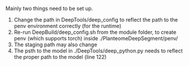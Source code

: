 Mainly two things need to be set up.

1. Change the path in DeepTools/deep_config to reflect the path to the penv environment correctly (for the runtime)
2. Re-run DeepBuild/deep_config.sh from the module folder, to create penv (which supports torch) inside ./PlanteomeDeepSegment/penv/
3. The staging path may also change
4. The psth to the model in ./DeepTools/deep_python.py needs to reflect the proper path to the model (line 122)
